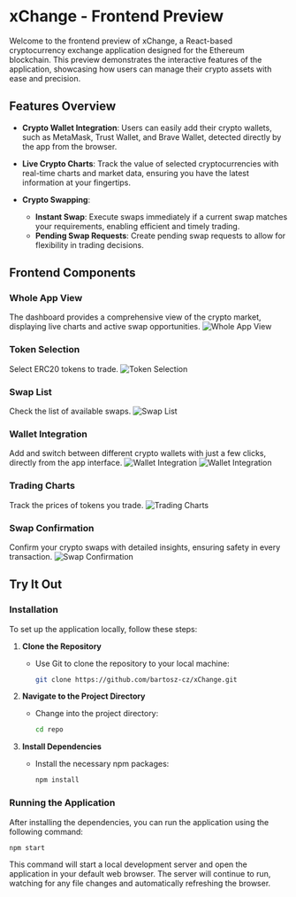 # xChange - Frontend Preview

Welcome to the frontend preview of xChange, a React-based cryptocurrency exchange application designed for the Ethereum blockchain. This preview demonstrates the interactive features of the application, showcasing how users can manage their crypto assets with ease and precision.

## Features Overview

- **Crypto Wallet Integration**: Users can easily add their crypto wallets, such as MetaMask, Trust Wallet, and Brave Wallet, detected directly by the app from the browser.
  
- **Live Crypto Charts**: Track the value of selected cryptocurrencies with real-time charts and market data, ensuring you have the latest information at your fingertips.

- **Crypto Swapping**:
  - **Instant Swap**: Execute swaps immediately if a current swap matches your requirements, enabling efficient and timely trading.
  - **Pending Swap Requests**: Create pending swap requests to allow for flexibility in trading decisions.

## Frontend Components

### Whole App View
The dashboard provides a comprehensive view of the crypto market, displaying live charts and active swap opportunities.
![Whole App View](./screenshots/fullView.png)

### Token Selection
Select ERC20 tokens to trade. 
![Token Selection](./screenshots/tokenSelect.png) 

### Swap List
Check the list of available swaps.
![Swap List](./screenshots/swapList2.png) 

### Wallet Integration
Add and switch between different crypto wallets with just a few clicks, directly from the app interface.
![Wallet Integration](./screenshots/walletSeleect2.png)
![Wallet Integration](./screenshots/walletSelect3.png)

### Trading Charts
Track the prices of tokens you trade.
![Trading Charts](./screenshots/Charts.png) 

### Swap Confirmation
Confirm your crypto swaps with detailed insights, ensuring safety in every transaction.
![Swap Confirmation](./screenshots/swapConfirm.png) 
## Try It Out

### Installation
To set up the application locally, follow these steps:

1. **Clone the Repository**
   - Use Git to clone the repository to your local machine:
     ```sh
     git clone https://github.com/bartosz-cz/xChange.git
     ```

2. **Navigate to the Project Directory**
   - Change into the project directory:
     ```sh
     cd repo
     ```

3. **Install Dependencies**
   - Install the necessary npm packages:
     ```sh
     npm install
     ```

### Running the Application
After installing the dependencies, you can run the application using the following command:

```sh
npm start
```
This command will start a local development server and open the application in your default web browser. The server will continue to run, watching for any file changes and automatically refreshing the browser.
